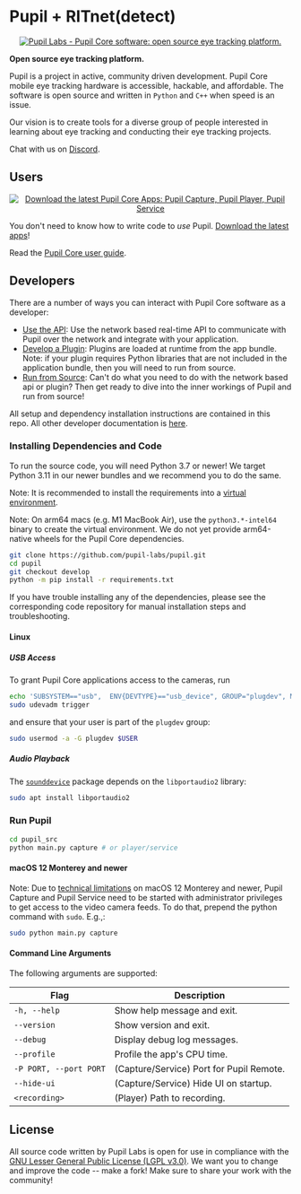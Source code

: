 # Pupil + RITnet(detect)
<a
href="https://pupil-labs.com"
rel="noopener"
target="_blank">
	<p align="center">
		<img
		src="https://raw.githubusercontent.com/wiki/pupil-labs/pupil/media/images/pupil_labs_pupil_core_repo_banner.jpg"
		alt="Pupil Labs - Pupil Core software: open source eye tracking platform."/>
	</p>
</a>

**Open source eye tracking platform.**

Pupil is a project in active, community driven development. Pupil Core mobile eye tracking hardware is accessible, hackable, and affordable. The software is open source and written in `Python` and `C++` when speed is an issue.

Our vision is to create tools for a diverse group of people interested in learning about eye tracking and conducting their eye tracking projects.

Chat with us on [Discord](https://pupil-labs.com/chat "Pupil Server on Discord").

## Users
<a
href="https://github.com/pupil-labs/pupil/releases/latest#user-content-downloads"
rel="noopener"
target="_blank">
	<p align="center">
		<img
		src="https://raw.githubusercontent.com/wiki/pupil-labs/pupil/media/images/pupil_labs_pupil_core_app_download_banner.png"
		alt="Download the latest Pupil Core Apps: Pupil Capture, Pupil Player, Pupil Service"/>
	</p>
</a>


You don't need to know how to write code to _use_ Pupil. [Download the latest apps](https://github.com/pupil-labs/pupil/releases/latest#user-content-downloads "Download Pupil Capture, Pupil Player, and Pupil Service application bundles")!

Read the [Pupil Core user guide](https://docs.pupil-labs.com/core/ "Pupil Core user guide").

## Developers
There are a number of ways you can interact with Pupil Core software as a developer:

- [Use the API](https://docs.pupil-labs.com/developer/core/network-api/): Use the network based real-time API to communicate with Pupil over the network and integrate with your application.
- [Develop a Plugin](https://docs.pupil-labs.com/developer/core/plugin-api/): Plugins are loaded at runtime from the app bundle. Note: if your plugin requires Python libraries that are not included in the application bundle, then you will need to run from source.
- [Run from Source](#installing-dependencies): Can't do what you need to do with the network based api or plugin? Then get ready to dive into the inner workings of Pupil and run from source!

All setup and dependency installation instructions are contained in this repo. All other developer documentation is [here](https://docs.pupil-labs.com/developer/core/overview/ "Pupil Core developer docs").

### Installing Dependencies and Code

To run the source code, you will need Python 3.7 or newer! We target Python 3.11 in our newer bundles and we recommend you to do the same.

Note: It is recommended to install the requirements into a
[virtual environment](https://docs.python.org/3/tutorial/venv.html).

Note: On arm64 macs (e.g. M1 MacBook Air), use the `python3.*-intel64` binary to create
the virtual environment. We do not yet provide arm64-native wheels for the Pupil Core
dependencies.

```sh
git clone https://github.com/pupil-labs/pupil.git
cd pupil
git checkout develop
python -m pip install -r requirements.txt
```

If you have trouble installing any of the dependencies, please see the corresponding
code repository for manual installation steps and troubleshooting.

#### Linux

##### USB Access

To grant Pupil Core applications access to the cameras, run

```sh
echo 'SUBSYSTEM=="usb",  ENV{DEVTYPE}=="usb_device", GROUP="plugdev", MODE="0664"' | sudo tee /etc/udev/rules.d/10-libuvc.rules > /dev/null
sudo udevadm trigger
```

and ensure that your user is part of the `plugdev` group:

```sh
sudo usermod -a -G plugdev $USER
```

##### Audio Playback

The [`sounddevice`](https://python-sounddevice.readthedocs.io/en/0.4.5/installation.html#installation) package depends on the `libportaudio2` library:

```sh
sudo apt install libportaudio2
```

### Run Pupil

```sh
cd pupil_src
python main.py capture # or player/service
```

#### macOS 12 Monterey and newer
Note: Due to [technical limitations](https://github.com/libusb/libusb/issues/1014) on macOS 12 Monterey and newer, Pupil Capture and Pupil Service need to be started with administrator privileges to get access to the video camera feeds. To do that, prepend the python command with `sudo`. E.g.,:
```sh
sudo python main.py capture
```

#### Command Line Arguments

The following arguments are supported:

| Flag                   | Description                              |
| ---------------------- | ---------------------------------------- |
| `-h, --help`           | Show help message and exit.              |
| `--version`            | Show version and exit.                   |
| `--debug`              | Display debug log messages.              |
| `--profile`            | Profile the app's CPU time.              |
| `-P PORT, --port PORT` | (Capture/Service) Port for Pupil Remote. |
| `--hide-ui`            | (Capture/Service) Hide UI on startup.    |
| `<recording>`          | (Player) Path to recording.              |



## License
All source code written by Pupil Labs is open for use in compliance with the [GNU Lesser General Public License (LGPL v3.0)](http://www.gnu.org/licenses/lgpl-3.0.en.html). We want you to change and improve the code -- make a fork! Make sure to share your work with the community!

